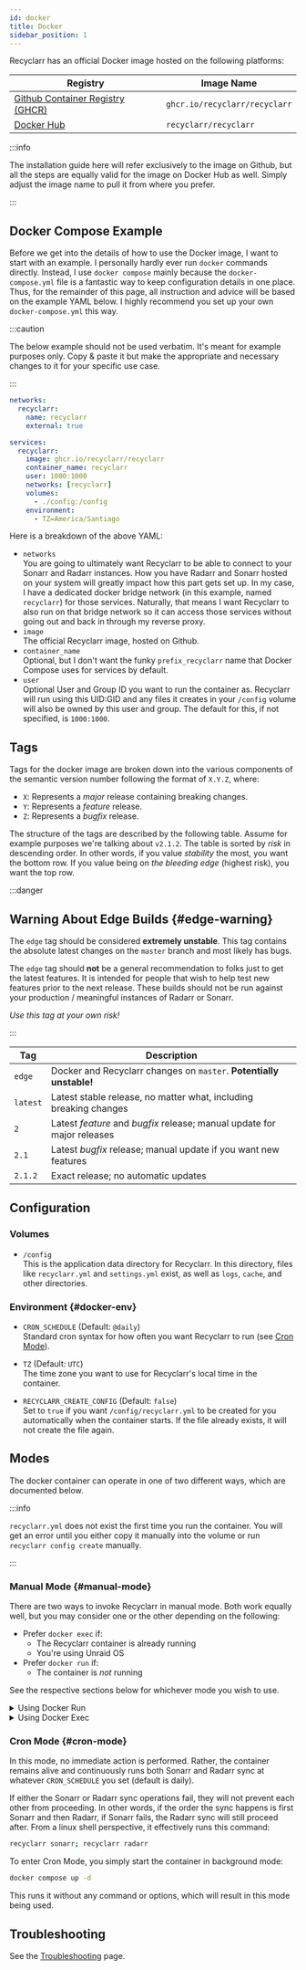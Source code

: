 ```yaml
---
id: docker
title: Docker
sidebar_position: 1
---
```


Recyclarr has an official Docker image hosted on the following platforms:

| Registry                                 | Image Name                    |
| ---------------------------------------- | ----------------------------- |
| [Github Container Registry (GHCR)][ghcr] | `ghcr.io/recyclarr/recyclarr` |
| [Docker Hub][dockerhub]                  | `recyclarr/recyclarr`         |

:::info

The installation guide here will refer exclusively to the image on Github, but all the steps are
equally valid for the image on Docker Hub as well. Simply adjust the image name to pull it from
where you prefer.

:::

[ghcr]: https://github.com/recyclarr/recyclarr/pkgs/container/recyclarr
[dockerhub]: https://hub.docker.com/r/recyclarr/recyclarr

## Docker Compose Example

Before we get into the details of how to use the Docker image, I want to start with an example. I
personally hardly ever run `docker` commands directly. Instead, I use `docker compose` mainly
because the `docker-compose.yml` file is a fantastic way to keep configuration details in one place.
Thus, for the remainder of this page, all instruction and advice will be based on the example YAML
below. I highly recommend you set up your own `docker-compose.yml` this way.

:::caution

The below example should not be used verbatim. It's meant for example purposes only. Copy & paste it
but make the appropriate and necessary changes to it for your specific use case.

:::

```yml
networks:
  recyclarr:
    name: recyclarr
    external: true

services:
  recyclarr:
    image: ghcr.io/recyclarr/recyclarr
    container_name: recyclarr
    user: 1000:1000
    networks: [recyclarr]
    volumes:
      - ./config:/config
    environment:
      - TZ=America/Santiago
```

Here is a breakdown of the above YAML:

- `networks`<br/>
  You are going to ultimately want Recyclarr to be able to connect to your Sonarr and Radarr
  instances. How you have Radarr and Sonarr hosted on your system will greatly impact how this part
  gets set up. In my case, I have a dedicated docker bridge network (in this example, named
  `recyclarr`) for those services. Naturally, that means I want Recyclarr to also run on that bridge
  network so it can access those services without going out and back in through my reverse proxy.
- `image`<br/>
  The official Recyclarr image, hosted on Github.
- `container_name`<br/>
  Optional, but I don't want the funky `prefix_recyclarr` name that Docker Compose uses for services
  by default.
- `user`<br/>
  Optional User and Group ID you want to run the container as. Recyclarr will run using this UID:GID
  and any files it creates in your `/config` volume will also be owned by this user and group. The
  default for this, if not specified, is `1000:1000`.

## Tags

Tags for the docker image are broken down into the various components of the semantic version number
following the format of `X.Y.Z`, where:

- `X`: Represents a *major* release containing breaking changes.
- `Y`: Represents a *feature* release.
- `Z`: Represents a *bugfix* release.

The structure of the tags are described by the following table. Assume for example purposes we're
talking about `v2.1.2`. The table is sorted by *risk* in descending order. In other words, if you
value *stability* the most,  you want the bottom row. If you value being on *the bleeding edge*
(highest risk), you want the top row.

:::danger

## Warning About Edge Builds {#edge-warning}

The `edge` tag should be considered **extremely unstable**. This tag contains the absolute latest
changes on the `master` branch and most likely has bugs.

The `edge` tag should **not** be a general recommendation to folks just to get the latest features.
It is intended for people that wish to help test new features prior to the next release. These
builds should not be run against your production / meaningful instances of Radarr or Sonarr.

*Use this tag at your own risk!*

:::

| Tag      | Description                                                             |
| -------- | ----------------------------------------------------------------------- |
| `edge`   | Docker and Recyclarr changes on `master`. **Potentially unstable!**     |
| `latest` | Latest stable release, no matter what, including breaking changes       |
| `2`      | Latest *feature* and *bugfix* release; manual update for major releases |
| `2.1`    | Latest *bugfix* release; manual update if you want new features         |
| `2.1.2`  | Exact release; no automatic updates                                     |

## Configuration

### Volumes

- `/config`<br/>
  This is the application data directory for Recyclarr. In this directory, files like
  `recyclarr.yml` and `settings.yml` exist, as well as `logs`, `cache`, and other directories.

### Environment {#docker-env}

- `CRON_SCHEDULE` (Default: `@daily`)<br/>
  Standard cron syntax for how often you want Recyclarr to run (see [Cron Mode](#cron-mode)).

- `TZ` (Default: `UTC`)<br/>
  The time zone you want to use for Recyclarr's local time in the container.

- `RECYCLARR_CREATE_CONFIG` (Default: `false`)<br/>
  Set to `true` if you want `/config/recyclarr.yml` to be created for you automatically when the
  container starts. If the file already exists, it will not create the file again.

## Modes

The docker container can operate in one of two different ways, which are documented below.

:::info

`recyclarr.yml` does not exist the first time you run the container. You will get an error until you
either copy it manually into the volume or run `recyclarr config create` manually.

:::

### Manual Mode {#manual-mode}

There are two ways to invoke Recyclarr in manual mode. Both work equally well, but you may consider
one or the other depending on the following:

- Prefer `docker exec` if:
  - The Recyclarr container is already running
  - You're using Unraid OS
- Prefer `docker run` if:
  - The container is *not* running

See the respective sections below for whichever mode you wish to use.

<details><summary>
Using Docker Run
</summary>

When using `docker run` to invoke Recyclarr in manual mode, the container starts up, runs a
user-specified operation, and then exits. This is semantically identical to running Recyclarr
directly on your host machine, but without all of the set up requirements.

The general syntax is:

```txt
docker compose run --rm recyclarr [command] [options]
```

Where:

- `[command]` is one of the supported Recyclarr commands, such as `sync` and `list`.
- `[options]` are any options/arguments supported by that command (e.g. `--debug`, `--preview`).

Examples:

```bash
# Create a default `recyclarr.yml` in your `/config` volume
docker compose run --rm recyclarr config create

# Sync Sonarr with debug logs
docker compose run --rm recyclarr sync sonarr --debug

# Do a preview (dry run) sync for Radarr
docker compose run --rm recyclarr sync radarr --preview --debug
```

:::tip

The `--rm` option ensures the container is deleted after it runs (without it, your list of stopped
containers will start to grow the more often you run it manually).

:::

</details>

<details><summary>
Using Docker Exec
</summary>

Using `docker exec` for manual mode is similar to the previous section, except that it uses an
already-running instance of the container to perform actions.

Using Docker Compose, the general syntax is:

```txt
docker compose exec recyclarr recyclarr [command] [options]
```

Or if you prefer to use Docker directly:

```txt
docker exec recyclarr recyclarr [command] [options]
```

Where:

- `[command]` is one of the supported Recyclarr commands, such as `sync` and `list`.
- `[options]` are any options/arguments supported by that command (e.g. `--debug`, `--preview`).

Examples:

```bash
# Create a default `recyclarr.yml` in your `/config` volume (without compose)
docker exec recyclarr recyclarr config create

# Sync Sonarr with debug logs (with compose)
docker compose exec recyclarr recyclarr sync sonarr --debug

# Do a preview (dry run) sync for Radarr (without compose)
docker exec recyclarr recyclarr sync radarr --preview --debug
```

</details>

### Cron Mode {#cron-mode}

In this mode, no immediate action is performed. Rather, the container remains alive and continuously
runs both Sonarr and Radarr sync at whatever `CRON_SCHEDULE` you set (default is daily).

If either the Sonarr or Radarr sync operations fail, they will not prevent each other from
proceeding. In other words, if the order the sync happens is first Sonarr and then Radarr, if Sonarr
fails, the Radarr sync will still proceed after. From a linux shell perspective, it effectively runs
this command:

```bash
recyclarr sonarr; recyclarr radarr
```

To enter Cron Mode, you simply start the container in background mode:

```bash
docker compose up -d
```

This runs it without any command or options, which will result in this mode being used.

## Troubleshooting

See the [Troubleshooting](/troubleshooting/errors-warnings.md#docker) page.
